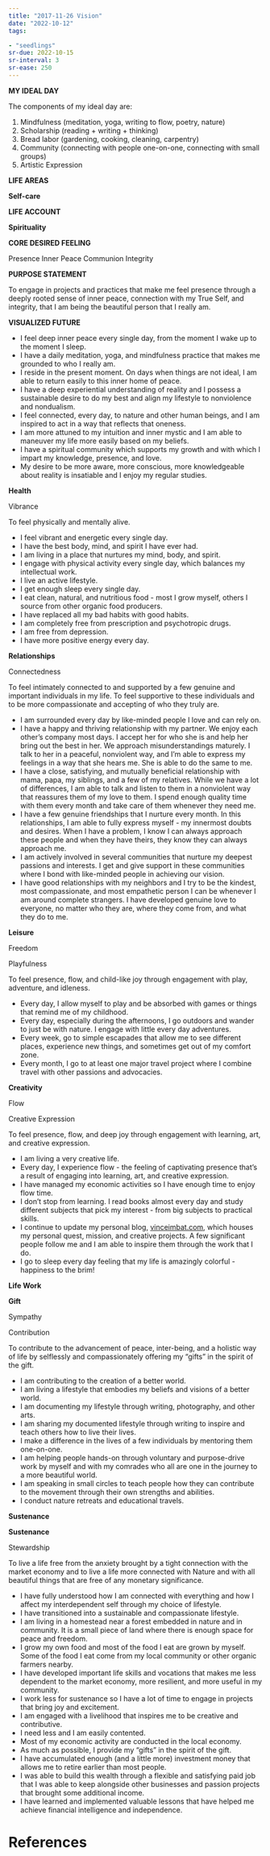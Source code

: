 ```yaml
---
title: "2017-11-26 Vision"
date: "2022-10-12"
tags:

- "seedlings"
sr-due: 2022-10-15
sr-interval: 3
sr-ease: 250
---
```


**MY IDEAL DAY**

The components of my ideal day are:

1.  Mindfulness (meditation, yoga, writing to flow, poetry, nature)
2.  Scholarship (reading + writing + thinking)
3.  Bread labor (gardening, cooking, cleaning, carpentry)
4.  Community (connecting with people one-on-one, connecting with small groups)
5.  Artistic Expression

**LIFE AREAS**

**Self-care**

**LIFE ACCOUNT**

**Spirituality**

**CORE DESIRED FEELING**

Presence
Inner Peace
Communion
Integrity

**PURPOSE STATEMENT**

To engage in projects and practices that make me feel presence through a deeply rooted sense of inner peace, connection with my True Self, and integrity, that I am being the beautiful person that I really am.

**VISUALIZED FUTURE**

- I feel deep inner peace every single day, from the moment I wake up to the moment I sleep.
- I have a daily meditation, yoga, and mindfulness practice that makes me grounded to who I really am.
- I reside in the present moment. On days when things are not ideal, I am able to return easily to this inner home of peace.
- I have a deep experiential understanding of reality and I possess a sustainable desire to do my best and align my lifestyle to nonviolence and nondualism.
- I feel connected, every day, to nature and other human beings, and I am inspired to act in a way that reflects that oneness.
- I am more attuned to my intuition and inner mystic and I am able to maneuver my life more easily based on my beliefs.
- I have a spiritual community which supports my growth and with which I impart my knowledge, presence, and love.
- My desire to be more aware, more conscious, more knowledgeable about reality is insatiable and I enjoy my regular studies.

**Health**

Vibrance

To feel physically and mentally alive.

- I feel vibrant and energetic every single day.
- I have the best body, mind, and spirit I have ever had.
- I am living in a place that nurtures my mind, body, and spirit.
- I engage with physical activity every single day, which balances my intellectual work.
- I live an active lifestyle.
- I get enough sleep every single day.
- I eat clean, natural, and nutritious food - most I grow myself, others I source from other organic food producers.
- I have replaced all my bad habits with good habits.
- I am completely free from prescription and psychotropic drugs.
- I am free from depression.
- I have more positive energy every day.

**Relationships**

Connectedness

To feel intimately connected to and supported by a few genuine and important individuals in my life. To feel supportive to these individuals and to be more compassionate and accepting of who they truly are.

- I am surrounded every day by like-minded people I love and can rely on.
- I have a happy and thriving relationship with my partner. We enjoy each other’s company most days. I accept her for who she is and help her bring out the best in her. We approach misunderstandings maturely. I talk to her in a peaceful, nonviolent way, and I’m able to express my feelings in a way that she hears me. She is able to do the same to me.
- I have a close, satisfying, and mutually beneficial relationship with mama, papa, my siblings, and a few of my relatives. While we have a lot of differences, I am able to talk and listen to them in a nonviolent way that reassures them of my love to them. I spend enough quality time with them every month and take care of them whenever they need me.
- I have a few genuine friendships that I nurture every month. In this relationships, I am able to fully express myself - my innermost doubts and desires. When I have a problem, I know I can always approach these people and when they have theirs, they know they can always approach me.
- I am actively involved in several communities that nurture my deepest passions and interests. I get and give support in these communities where I bond with like-minded people in achieving our vision.
- I have good relationships with my neighbors and I try to be the kindest, most compassionate, and most empathetic person I can be whenever I am around complete strangers. I have developed genuine love to everyone, no matter who they are, where they come from, and what they do to me.

**Leisure**

Freedom

Playfulness

To feel presence, flow, and child-like joy through engagement with play, adventure, and idleness.

- Every day, I allow myself to play and be absorbed with games or things that remind me of my childhood.
- Every day, especially during the afternoons, I go outdoors and wander to just be with nature. I engage with little every day adventures.
- Every week, go to simple escapades that allow me to see different places, experience new things, and sometimes get out of my comfort zone.
- Every month, I go to at least one major travel project where I combine travel with other passions and advocacies.

**Creativity**

Flow

Creative Expression

To feel presence, flow, and deep joy through engagement with learning, art, and creative expression.

- I am living a very creative life.
- Every day, I experience flow - the feeling of captivating presence that’s a result of engaging into learning, art, and creative expression.
- I have managed my economic activities so I have enough time to enjoy flow time.
- I don’t stop from learning. I read books almost every day and study different subjects that pick my interest - from big subjects to practical skills.
- I continue to update my personal blog, [vinceimbat.com](http://vinceimbat.com), which houses my personal quest, mission, and creative projects. A few significant people follow me and I am able to inspire them through the work that I do.
- I go to sleep every day feeling that my life is amazingly colorful - happiness to the brim!

**Life Work**

**Gift**

Sympathy

Contribution

To contribute to the advancement of peace, inter-being, and a holistic way of life by selflessly and compassionately offering my “gifts” in the spirit of the gift.

- I am contributing to the creation of a better world.
- I am living a lifestyle that embodies my beliefs and visions of a better world.
- I am documenting my lifestyle through writing, photography, and other arts.
- I am sharing my documented lifestyle through writing to inspire and teach others how to live their lives.
- I make a difference in the lives of a few individuals by mentoring them one-on-one.
- I am helping people hands-on through voluntary and purpose-drive work by myself and with my comrades who all are one in the journey to a more beautiful world.
- I am speaking in small circles to teach people how they can contribute to the movement through their own strengths and abilities.
-  I conduct nature retreats and educational travels.

**Sustenance**

**Sustenance**

Stewardship

To live a life free from the anxiety brought by a tight connection with the market economy and to live a life more connected with Nature and with all beautiful things that are free of any monetary significance.

- I have fully understood how I am connected with everything and how I affect my interdependent self through my choice of lifestyle.
- I have transitioned into a sustainable and compassionate lifestyle.
- I am living in a homestead near a forest embedded in nature and in community. It is a small piece of land where there is enough space for peace and freedom.
- I grow my own food and most of the food I eat are grown by myself. Some of the food I eat come from my local community or other organic farmers nearby.
- I have developed important life skills and vocations that makes me less dependent to the market economy, more resilient, and more useful in my community.
- I work less for sustenance so I have a lot of time to engage in projects that bring joy and excitement.
- I am engaged with a livelihood that inspires me to be creative and contributive.
- I need less and I am easily contented.
- Most of my economic activity are conducted in the local economy.
- As much as possible, I provide my “gifts” in the spirit of the gift.
- I have accumulated enough (and a little more) investment money that allows me to retire earlier than most people.
- I was able to build this wealth through a flexible and satisfying paid job that I was able to keep alongside other businesses and passion projects that brought some additional income.
- I have learned and implemented valuable lessons that have helped me achieve financial intelligence and independence.

# References